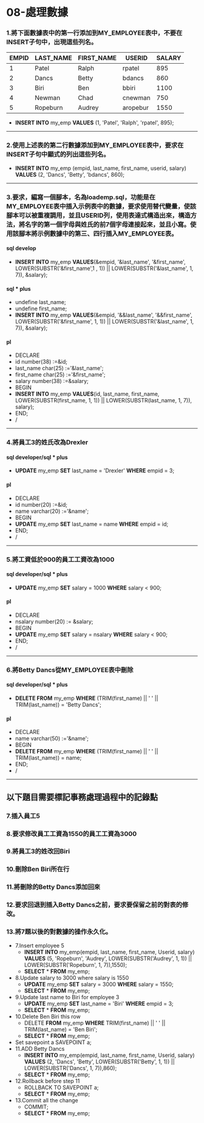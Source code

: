 # 08-處理數據
### 1.將下面數據表中的第一行添加到MY_EMPLOYEE表中，不要在INSERT子句中，出現這些列名。
| EMPID | LAST_NAME | FIRST_NAME | USERID   | SALARY |
| ----- | --------- | ---------- | -------- | ------ |
| 1     | Patel	    | Ralph      | rpatel   | 895    |
| 2     | Dancs	    | Betty      | bdancs   | 860    |
| 3     | Biri      | Ben        | bbiri    | 1100   |
| 4     | Newman    | Chad       | cnewman  | 750    |
| 5     | Ropeburn  | Audrey     | aropebur | 1550   |
- **INSERT INTO** my_emp **VALUES** (1, 'Patel', 'Ralph', 'rpatel', 895);
---
### 2.使用上述表的第二行數據添加到MY_EMPLOYEE表中，要求在INSERT子句中顯式的列出這些列名。
- **INSERT INTO** my_emp (empid, last_name, first_name, userid, salary) **VALUES** (2, 'Dancs', 'Betty', 'bdancs', 860);
---
### 3.要求，編寫一個腳本，名為loademp.sql，功能是在MY_EMPLOYEE表中插入示例表中的數據，要求使用替代變量，使該腳本可以被重複調用，並且USERID列，使用表達式構造出來，構造方法，將名字的第一個字母與姓氏的前7個字母連接起來，並且小寫。使用該腳本將示例數據中的第三、四行插入MY_EMPLOYEE表。
#### sql develop
- **INSERT INTO** my_emp **VALUES**(&empid, '&last_name', '&first_name', LOWER(SUBSTR('&first_name',1 , 1)) || LOWER(SUBSTR('&last_name', 1, 7)), &salary);
#### sql * plus
- undefine last_name;
- undefine first_name;
- **INSERT INTO** my_emp **VALUES**(&empid, '&&last_name', '&&first_name', LOWER(SUBSTR('&first_name', 1, 1)) || LOWER(SUBSTR('&last_name', 1, 7)), &salary);
#### pl
- DECLARE
- id number(38) :=&id;
- last_name char(25) :='&last_name';
- first_name char(25) :='&first_name';
- salary number(38) :=&salary;
- BEGIN
- **INSERT INTO** my_emp **VALUES**(id, last_name, first_name, LOWER(SUBSTR(first_name, 1, 1)) || LOWER(SUBSTR(last_name, 1, 7)), salary);
- END;
- /
---
### 4.將員工3的姓氏改為Drexler
#### sql developer/sql * plus
- **UPDATE** my_emp **SET** last_name = 'Drexler' **WHERE** empid = 3;
#### pl
- DECLARE
- id number(20) :=&id;
- name varchar(20) :='&name';
- BEGIN
- **UPDATE** my_emp **SET** last_name = name **WHERE** empid = id;
- END;
- /
---
### 5.將工資低於900的員工工資改為1000
#### sql developer/sql * plus
- **UPDATE** my_emp **SET** salary = 1000 **WHERE** salary < 900;
#### pl
- DECLARE
- nsalary number(20) := &salary;
- BEGIN
- **UPDATE** my_emp **SET** salary = nsalary **WHERE** salary < 900;
- END;
- /
---
### 6.將Betty Dancs從MY_EMPLOYEE表中刪除
#### sql developer/sql * plus
- **DELETE FROM** my_emp **WHERE** (TRIM(first_name) || ' ' || TRIM(last_name)) = 'Betty Dancs';
#### pl
- DECLARE
- name varchar(50) :='&name';
- BEGIN
- **DELETE FROM** my_emp **WHERE** (TRIM(first_name) || ' ' || TRIM(last_name)) = name;
- END;
- /
---
## 以下題目需要標記事務處理過程中的記錄點
### 7.插入員工5
### 8.要求修改員工工資為1550的員工工資為3000
### 9.將員工3的姓改回Biri
### 10.刪除Ben Biri所在行
### 11.將刪除的Betty Dancs添加回來
### 12.要求回退到插入Betty Dancs之前，要求要保留之前的對表的修改。
### 13.將7題以後的對數據的操作永久化。
- 7.Insert employee 5
	- **INSERT INTO** my_emp(empid, last_name, first_name, Userid, salary) **VALUES** (5, 'Ropeburn', 'Audrey', LOWER(SUBSTR('Audrey', 1, 1)) || LOWER(SUBSTR('Ropeburn', 1, 7)),1550);
	- **SELECT** * **FROM** my_emp;
- 8.Update salary to 3000 where salary is 1550
	- **UPDATE** my_emp **SET** salary = 3000 **WHERE** salary = 1550;
	- **SELECT** * **FROM** my_emp;
- 9.Update last name to Biri for employee 3
	- **UPDATE** my_emp **SET** last_name = 'Biri' **WHERE** empid = 3;
	- **SELECT** * **FROM** my_emp;
- 10.Delete Ben Biri this row
	- DELETE **FROM** my_emp **WHERE** TRIM(first_name) || ' ' || TRIM(last_name) = 'Ben Biri';
	- **SELECT** * **FROM** my_emp;
- Set savepoint a SAVEPOINT a;
- 11.ADD Betty Dancs
	- **INSERT INTO** my_emp(empid, last_name, first_name, Userid, salary) **VALUES** (2, 'Dancs', 'Betty', LOWER(SUBSTR('Betty', 1, 1)) || LOWER(SUBSTR('Dancs', 1, 7)),860);
	- **SELECT** * **FROM** my_emp;
- 12.Rollback before step 11
	- ROLLBACK TO SAVEPOINT a;
	- **SELECT** * **FROM** my_emp;
- 13.Commit all the change
	- COMMIT;
	- **SELECT** * **FROM** my_emp;
